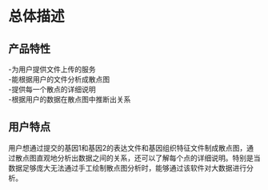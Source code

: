 # 总体描述
## 产品特性

-为用户提供文件上传的服务                                   
-能根据用户的文件分析成散点图                                 
-提供每一个散点的详细说明                           
-根据用户的数据在散点图中推断出关系 

## 用户特点 

   用户想通过提交的基因1和基因2的表达文件和基因组织特征文件制成散点图，通过散点图直观地分析出数据之间的关系，还可以了解每个点的详细说明。特别是当数据足够庞大无法通过手工绘制散点图分析时，能够通过该软件对大数据进行分析。
